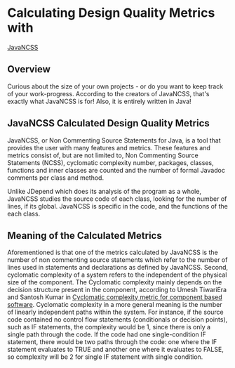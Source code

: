 # Calculating Design Quality Metrics with
[JavaNCSS](http://www.kclee.de/clemens/java/javancss/#usage)

## Overview
Curious about the size of your own projects - or do you want to keep
track of your work-progress. According to the creators of JavaNCSS, that's exactly
what JavaNCSS is for! Also, it is entirely written in Java!


## JavaNCSS Calculated Design Quality Metrics
JavaNCSS, or Non Commenting Source Statements for Java, is a tool that provides the
user with many features and metrics. These features and metrics consist
of, but are not limited to, Non Commenting Source Statements (NCSS),
cyclomatic complexity number, packages, classes, functions and inner
classes are counted and the number of formal Javadoc comments per class and method.

Unlike JDepend which does its analysis of the program as a whole, JavaNCSS studies
the source code of each class, looking for the number of lines, if its global.
JavaNCSS is specific in the code, and the functions of the each class.

## Meaning of the Calculated Metrics
Aforementioned is that one of the metrics calculated by JavaNCSS is the
number of non commenting source statements which refer to the number of
lines used in statements and declarations as defined by JavaNCSS.
Second, cyclomatic complexity of a system refers to the independent of the physical size of the
component. The Cyclomatic complexity mainly depends on the decision
structure present in the component, according to Umesh TiwariEra and Santosh Kumar
in [Cyclomatic complexity metric for component based
software](http://dl.acm.org/citation.cfm?id=2557853). Cyclomatic
complexity in a more general meaning is the number of linearly independent paths
within the system. For instance, if the source code contained no control flow
statements (conditionals or decision points), such as IF statements, the
complexity would be 1, since there is only a single path through the
code. If the code had one single-condition IF statement, there would be
two paths through the code: one where the IF statement evaluates to TRUE
and another one where it evaluates to FALSE, so complexity will be 2 for
single IF statement with single condition.
